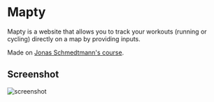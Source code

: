 # Mapty

Mapty is a website that allows you to track your workouts (running or cycling) directly on a map by providing inputs.

Made on [Jonas Schmedtmann's course](https://www.udemy.com/course/the-complete-javascript-course/).

## Screenshot

![screenshot](https://i.imgur.com/oNPbMWA.png)
